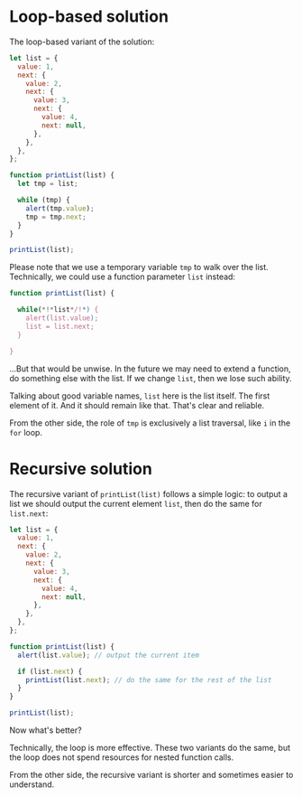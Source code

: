 # Loop-based solution

The loop-based variant of the solution:

```js run
let list = {
  value: 1,
  next: {
    value: 2,
    next: {
      value: 3,
      next: {
        value: 4,
        next: null,
      },
    },
  },
};

function printList(list) {
  let tmp = list;

  while (tmp) {
    alert(tmp.value);
    tmp = tmp.next;
  }
}

printList(list);
```

Please note that we use a temporary variable `tmp` to walk over the list. Technically, we could use a function parameter `list` instead:

```js
function printList(list) {

  while(*!*list*/!*) {
    alert(list.value);
    list = list.next;
  }

}
```

...But that would be unwise. In the future we may need to extend a function, do something else with the list. If we change `list`, then we lose such ability.

Talking about good variable names, `list` here is the list itself. The first element of it. And it should remain like that. That's clear and reliable.

From the other side, the role of `tmp` is exclusively a list traversal, like `i` in the `for` loop.

# Recursive solution

The recursive variant of `printList(list)` follows a simple logic: to output a list we should output the current element `list`, then do the same for `list.next`:

```js run
let list = {
  value: 1,
  next: {
    value: 2,
    next: {
      value: 3,
      next: {
        value: 4,
        next: null,
      },
    },
  },
};

function printList(list) {
  alert(list.value); // output the current item

  if (list.next) {
    printList(list.next); // do the same for the rest of the list
  }
}

printList(list);
```

Now what's better?

Technically, the loop is more effective. These two variants do the same, but the loop does not spend resources for nested function calls.

From the other side, the recursive variant is shorter and sometimes easier to understand.
